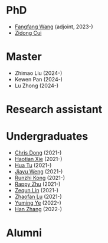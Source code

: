 # PhD
* [Fangfang Wang](https://yingtangwebsite.netlify.app/author/fangfang-wang-%E7%8E%8B%E8%8A%B3%E8%8A%B3-joint/) (adjoint, 2023-)
* [Zidong Cui](2024-)

# Master
* Zhimao Liu (2024-)
* Kewen Pan (2024-)
* Lu Zhong (2024-)
  
# Research assistant

# Undergraduates
* [Chris Dong](https://yingtangwebsite.netlify.app/author/chris-dong/) (2021-)
* [Haotian Xie](https://yingtangwebsite.netlify.app/author/haotian-xie-%E8%B0%A2%E6%98%8A%E5%A4%A9/) (2021-)
* [Hua Tu](https://yingtangwebsite.netlify.app/author/hua-tu-%E6%B6%82%E5%A9%B3/) (2021-)
* [Jiayu Weng](https://yingtangwebsite.netlify.app/author/jiayu-weng-%E7%BF%81%E4%BD%B3%E9%92%B0/) (2021-)
* [Runzhi Kong](https://yingtangwebsite.netlify.app/author/kong-runzhi-%E5%AD%94%E6%B6%A6%E8%87%B3/) (2021-)
* [Rappy Zhu](https://yingtangwebsite.netlify.app/author/rappy-zhu-%E6%9C%B1%E6%AC%A3%E6%80%A1/) (2021-)
* [Zequn Lin](https://yingtangwebsite.netlify.app/author/zequn-lin-%E6%9E%97%E6%B3%BD%E7%BE%A4/) (2021-)
* [Zhaofan Lu](https://yingtangwebsite.netlify.app/author/zhaofan-lu-%E5%8D%A2%E9%92%8A%E5%B8%86/) (2021-)
* [Yuming Ye](https://yingtangwebsite.netlify.app/author/yuming-ye-%E5%8F%B6%E8%82%B2%E9%B8%A3/) (2022-)
* [Han Zhang](https://yingtangwebsite.netlify.app/author/han-zhang-%E5%BC%A0%E6%B6%B5/) (2022-)

# Alumni
